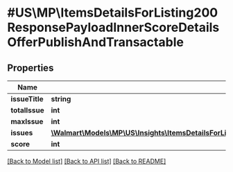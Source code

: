 # #US\MP\ItemsDetailsForListing200ResponsePayloadInnerScoreDetailsOfferPublishAndTransactable

## Properties

Name | Type | Description | Notes
------------ | ------------- | ------------- | -------------
**issueTitle** | **string** |  | [optional]
**totalIssue** | **int** |  | [optional]
**maxIssue** | **int** |  | [optional]
**issues** | [**\Walmart\Models\MP\US\Insights\ItemsDetailsForListing200ResponsePayloadInnerScoreDetailsOfferPublishAndTransactableIssuesInner[]**](ItemsDetailsForListing200ResponsePayloadInnerScoreDetailsOfferPublishAndTransactableIssuesInner.md) |  | [optional]
**score** | **int** |  | [optional]


[[Back to Model list]](../) [[Back to API list]](../../Api/US/MP) [[Back to README]](../../README.md)
